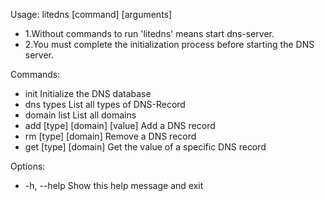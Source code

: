 Usage: litedns [command] [arguments]

- 1.Without commands to run 'litedns' means start dns-server.
- 2.You must complete the initialization process before starting the DNS server.

Commands:
-	init Initialize the DNS database
-	dns types		List all types of DNS-Record
-	domain list		List all domains
-	add [type] [domain] [value]		Add a DNS record
-	rm [type] [domain]			Remove a DNS record
-	get [type] [domain]			Get the value of a specific DNS record

Options:
- -h, --help            Show this help message and exit
